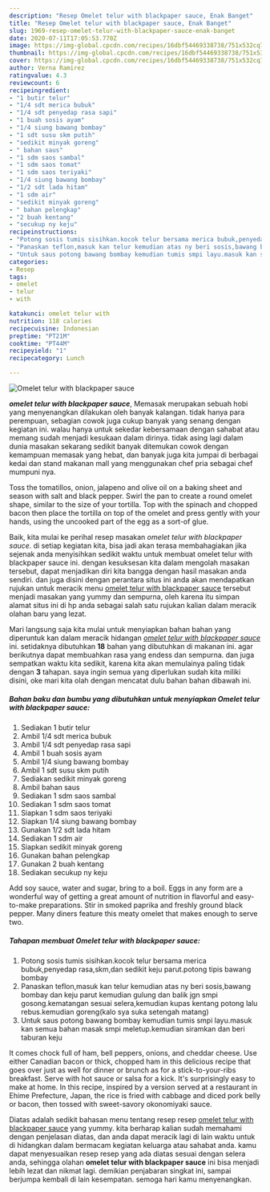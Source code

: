 ```yaml
---
description: "Resep Omelet telur with blackpaper sauce, Enak Banget"
title: "Resep Omelet telur with blackpaper sauce, Enak Banget"
slug: 1969-resep-omelet-telur-with-blackpaper-sauce-enak-banget
date: 2020-07-11T17:05:53.770Z
image: https://img-global.cpcdn.com/recipes/16dbf54469338738/751x532cq70/omelet-telur-with-blackpaper-sauce-foto-resep-utama.jpg
thumbnail: https://img-global.cpcdn.com/recipes/16dbf54469338738/751x532cq70/omelet-telur-with-blackpaper-sauce-foto-resep-utama.jpg
cover: https://img-global.cpcdn.com/recipes/16dbf54469338738/751x532cq70/omelet-telur-with-blackpaper-sauce-foto-resep-utama.jpg
author: Verna Ramirez
ratingvalue: 4.3
reviewcount: 6
recipeingredient:
- "1 butir telur"
- "1/4 sdt merica bubuk"
- "1/4 sdt penyedap rasa sapi"
- "1 buah sosis ayam"
- "1/4 siung bawang bombay"
- "1 sdt susu skm putih"
- "sedikit minyak goreng"
- " bahan saus"
- "1 sdm saos sambal"
- "1 sdm saos tomat"
- "1 sdm saos teriyaki"
- "1/4 siung bawang bombay"
- "1/2 sdt lada hitam"
- "1 sdm air"
- "sedikit minyak goreng"
- " bahan pelengkap"
- "2 buah kentang"
- "secukup ny keju"
recipeinstructions:
- "Potong sosis tumis sisihkan.kocok telur bersama merica bubuk,penyedap rasa,skm,dan sedikit keju parut.potong tipis bawang bombay"
- "Panaskan teflon,masuk kan telur kemudian atas ny beri sosis,bawang bombay dan keju parut kemudian gulung dan balik jgn smpi gosong.kematangan sesuai selera,kemudian kupas kentang potong lalu rebus.kemudian goreng(kalo sya suka setengah matang)"
- "Untuk saus potong bawang bombay kemudian tumis smpi layu.masuk kan semua bahan masak smpi meletup.kemudian siramkan dan beri taburan keju"
categories:
- Resep
tags:
- omelet
- telur
- with

katakunci: omelet telur with 
nutrition: 118 calories
recipecuisine: Indonesian
preptime: "PT21M"
cooktime: "PT44M"
recipeyield: "1"
recipecategory: Lunch

---
```



![Omelet telur with blackpaper sauce](https://img-global.cpcdn.com/recipes/16dbf54469338738/751x532cq70/omelet-telur-with-blackpaper-sauce-foto-resep-utama.jpg)

<b><i>omelet telur with blackpaper sauce</i></b>, Memasak merupakan sebuah hobi yang menyenangkan dilakukan oleh banyak kalangan. tidak hanya para perempuan, sebagian cowok juga cukup banyak yang senang dengan kegiatan ini. walau hanya untuk sekedar kebersamaan dengan sahabat atau memang sudah menjadi kesukaan dalam dirinya. tidak asing lagi dalam dunia masakan sekarang sedikit banyak ditemukan cowok dengan kemampuan memasak yang hebat, dan banyak juga kita jumpai di berbagai kedai dan stand makanan mall yang menggunakan chef pria sebagai chef mumpuni nya.

Toss the tomatillos, onion, jalapeno and olive oil on a baking sheet and season with salt and black pepper. Swirl the pan to create a round omelet shape, similar to the size of your tortilla. Top with the spinach and chopped bacon then place the tortilla on top of the omelet and press gently with your hands, using the uncooked part of the egg as a sort-of glue.

Baik, kita mulai ke perihal resep masakan <i>omelet telur with blackpaper sauce</i>. di setiap kegiatan kita, bisa jadi akan terasa membahagiakan jika sejenak anda menyisihkan sedikit waktu untuk membuat omelet telur with blackpaper sauce ini. dengan kesuksesan kita dalam mengolah masakan tersebut, dapat menjadikan diri kita bangga dengan hasil masakan anda sendiri. dan juga disini dengan perantara situs ini anda akan mendapatkan rujukan untuk meracik menu <u>omelet telur with blackpaper sauce</u> tersebut menjadi masakan yang yummy dan sempurna, oleh karena itu simpan alamat situs ini di hp anda sebagai salah satu rujukan kalian dalam meracik olahan baru yang lezat.


Mari langsung saja kita mulai untuk menyiapkan bahan bahan yang diperuntuk kan dalam meracik hidangan <u><i>omelet telur with blackpaper sauce</i></u> ini. setidaknya dibutuhkan <b>18</b> bahan yang dibutuhkan di makanan ini. agar berikutnya dapat membuahkan rasa yang endess dan sempurna. dan juga sempatkan waktu kita sedikit, karena kita akan memulainya paling tidak dengan <b>3</b> tahapan. saya ingin semua yang diperlukan sudah kita miliki disini, oke mari kita olah dengan mencatat dulu bahan bahan dibawah ini.

<!--inarticleads1-->

##### Bahan baku dan bumbu yang dibutuhkan untuk menyiapkan Omelet telur with blackpaper sauce:

1. Sediakan 1 butir telur
1. Ambil 1/4 sdt merica bubuk
1. Ambil 1/4 sdt penyedap rasa sapi
1. Ambil 1 buah sosis ayam
1. Ambil 1/4 siung bawang bombay
1. Ambil 1 sdt susu skm putih
1. Sediakan sedikit minyak goreng
1. Ambil  bahan saus
1. Sediakan 1 sdm saos sambal
1. Sediakan 1 sdm saos tomat
1. Siapkan 1 sdm saos teriyaki
1. Siapkan 1/4 siung bawang bombay
1. Gunakan 1/2 sdt lada hitam
1. Sediakan 1 sdm air
1. Siapkan sedikit minyak goreng
1. Gunakan  bahan pelengkap
1. Gunakan 2 buah kentang
1. Sediakan secukup ny keju


Add soy sauce, water and sugar, bring to a boil. Eggs in any form are a wonderful way of getting a great amount of nutrition in flavorful and easy-to-make preparations. Stir in smoked paprika and freshly ground black pepper. Many diners feature this meaty omelet that makes enough to serve two. 

<!--inarticleads2-->

##### Tahapan membuat Omelet telur with blackpaper sauce:

1. Potong sosis tumis sisihkan.kocok telur bersama merica bubuk,penyedap rasa,skm,dan sedikit keju parut.potong tipis bawang bombay
1. Panaskan teflon,masuk kan telur kemudian atas ny beri sosis,bawang bombay dan keju parut kemudian gulung dan balik jgn smpi gosong.kematangan sesuai selera,kemudian kupas kentang potong lalu rebus.kemudian goreng(kalo sya suka setengah matang)
1. Untuk saus potong bawang bombay kemudian tumis smpi layu.masuk kan semua bahan masak smpi meletup.kemudian siramkan dan beri taburan keju


It comes chock full of ham, bell peppers, onions, and cheddar cheese. Use either Canadian bacon or thick, chopped ham in this delicious recipe that goes over just as well for dinner or brunch as for a stick-to-your-ribs breakfast. Serve with hot sauce or salsa for a kick. It&#39;s surprisingly easy to make at home. In this recipe, inspired by a version served at a restaurant in Ehime Prefecture, Japan, the rice is fried with cabbage and diced pork belly or bacon, then tossed with sweet-savory okonomiyaki sauce. 

Diatas adalah sedikit bahasan menu tentang resep resep <u>omelet telur with blackpaper sauce</u> yang yummy. kita berharap kalian sudah memahami dengan penjelasan diatas, dan anda dapat meracik lagi di lain waktu untuk di hidangkan dalam bermacam kegiatan keluarga atau sahabat anda. kamu dapat menyesuaikan resep resep yang ada diatas sesuai dengan selera anda, sehingga olahan <b>omelet telur with blackpaper sauce</b> ini bisa menjadi lebih lezat dan nikmat lagi. demikian penjabaran singkat ini, sampai berjumpa kembali di lain kesempatan. semoga hari kamu menyenangkan.
